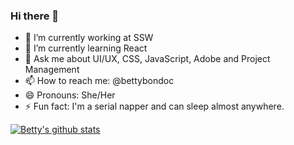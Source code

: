 ### Hi there 👋

- 🔭 I’m currently working at SSW
- 🌱 I’m currently learning React
- 💬 Ask me about UI/UX, CSS, JavaScript, Adobe and Project Management
- 📫 How to reach me: @bettybondoc
- 😄 Pronouns: She/Her
- ⚡ Fun fact: I'm a serial napper and can sleep almost anywhere.

[![Betty's github stats](https://github-readme-stats.vercel.app/api?username=bettybondoc&theme=dark)](https://github.com/bettybondoc/github-readme-stats)

<!-- - 👯 I’m looking to collaborate on ... --!>
<!-- - 🤔 I’m looking for help with ... --!>
